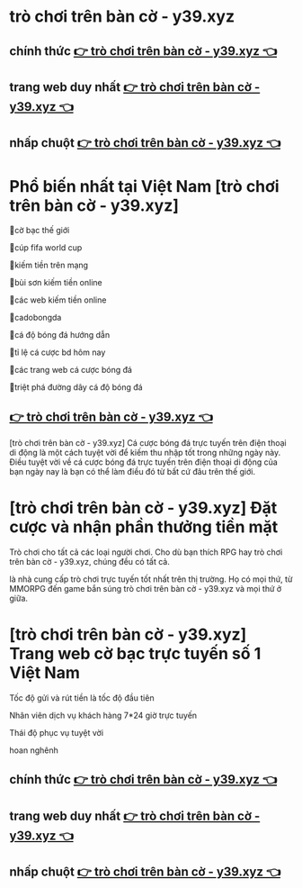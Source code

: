 
# trò chơi trên bàn cờ - y39.xyz
 
## chính thức [👉 trò chơi trên bàn cờ - y39.xyz  👈](https://y39.xyz)
## trang web duy nhất [👉 trò chơi trên bàn cờ - y39.xyz  👈](https://y39.xyz)
## nhấp chuột [👉 trò chơi trên bàn cờ - y39.xyz  👈](https://y39.xyz)

# Phổ biến nhất tại Việt Nam [trò chơi trên bàn cờ - y39.xyz]



🧧cờ bạc thế giới

🧧cúp fifa world cup

🧧kiếm tiền trên mạng

🧧bùi sơn kiếm tiền online

🧧các web kiếm tiền online

🧧cadobongda

🧧cá độ bóng đá hướng dẫn

🧧tỉ lệ cá cược bd hôm nay

🧧các trang web cá cược bóng đá

🧧triệt phá đường dây cá độ bóng đá


## [👉 trò chơi trên bàn cờ - y39.xyz  👈](https://y39.xyz)

[trò chơi trên bàn cờ - y39.xyz] Cá cược bóng đá trực tuyến trên điện thoại di động là một cách tuyệt vời để kiếm thu nhập tốt trong những ngày này. Điều tuyệt vời về cá cược bóng đá trực tuyến trên điện thoại di động của bạn ngày nay là bạn có thể làm điều đó từ bất cứ đâu trên thế giới.

#  [trò chơi trên bàn cờ - y39.xyz] Đặt cược và nhận phần thưởng tiền mặt

 Trò chơi cho tất cả các loại người chơi. Cho dù bạn thích RPG hay trò chơi trên bàn cờ - y39.xyz, chúng đều có tất cả.

 là nhà cung cấp trò chơi trực tuyến tốt nhất trên thị trường. Họ có mọi thứ, từ MMORPG đến game bắn súng trò chơi trên bàn cờ - y39.xyz và mọi thứ ở giữa.

 #  [trò chơi trên bàn cờ - y39.xyz] Trang web cờ bạc trực tuyến số 1 Việt Nam

 Tốc độ gửi và rút tiền là tốc độ đầu tiên

 Nhân viên dịch vụ khách hàng 7*24 giờ trực tuyến

Thái độ phục vụ tuyệt vời

hoan nghênh

## chính thức [👉 trò chơi trên bàn cờ - y39.xyz  👈](https://y39.xyz)
## trang web duy nhất [👉 trò chơi trên bàn cờ - y39.xyz  👈](https://y39.xyz)
## nhấp chuột [👉 trò chơi trên bàn cờ - y39.xyz  👈](https://y39.xyz)




